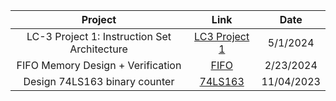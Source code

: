 | Project | Link | Date
| :---: | :---: | :---: |
| LC-3 Project 1: Instruction Set Architecture | [LC3 Project 1](https://github.com/coolnikitav/nikitas-notebook/tree/main/engineering/lc3-controller-project1) | 5/1/2024
| FIFO Memory Design + Verification | [FIFO](https://github.com/coolnikitav/nikitas-notebook/tree/main/engineering/fifo) | 2/23/2024
| Design 74LS163 binary counter | [74LS163](https://github.com/coolnikitav/nikitas-notebook/blob/main/engineering/VHDL/74LS163-binary-counter.md) | 11/04/2023
